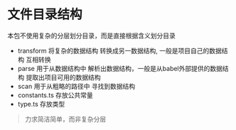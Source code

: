 # 文件目录结构
本包不使用复杂的分层划分目录，而是直接根据含义划分目录

+ transform 将复杂的数据结构 转换成另一数据结构, 一般是项目自己的数据结构 互相转换
+ parse 用于从数据结构中 解析出数据结构，一般是从babel外部提供的数据结构 提取出项目可用的数据结构
+ scan 用于从粗略的路径中 寻找到数据结构
+ constants.ts 存放公共常量
+ type.ts 存放类型

> 力求简洁简单，而非复杂分层
